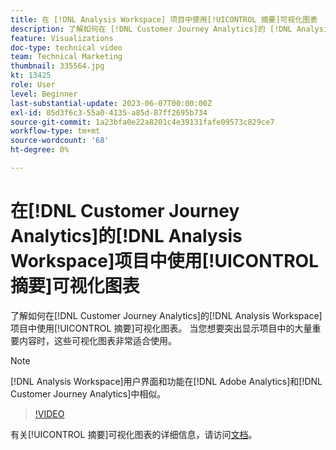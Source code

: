 ```yaml
---
title: 在 [!DNL Analysis Workspace] 项目中使用[!UICONTROL 摘要]可视化图表
description: 了解如何在 [!DNL Customer Journey Analytics]的 [!DNL Analysis Workspace] 项目中使用[!UICONTROL 摘要]可视化图表。
feature: Visualizations
doc-type: technical video
team: Technical Marketing
thumbnail: 335564.jpg
kt: 13425
role: User
level: Beginner
last-substantial-update: 2023-06-07T00:00:00Z
exl-id: 05d3f6c3-55a0-4135-a85d-87ff2695b734
source-git-commit: 1a23bfa0e22a8201c4e39131fafe09573c829ce7
workflow-type: tm+mt
source-wordcount: '68'
ht-degree: 0%

---
```


# 在[!DNL Customer Journey Analytics]的[!DNL Analysis Workspace]项目中使用[!UICONTROL 摘要]可视化图表

了解如何在[!DNL Customer Journey Analytics]的[!DNL Analysis Workspace]项目中使用[!UICONTROL 摘要]可视化图表。 当您想要突出显示项目中的大量重要内容时，这些可视化图表非常适合使用。

>[!NOTE]
>
>[!DNL Analysis Workspace]用户界面和功能在[!DNL Adobe Analytics]和[!DNL Customer Journey Analytics]中相似。

>[!VIDEO](https://video.tv.adobe.com/v/335564/?quality=12&learn=on)

有关[!UICONTROL 摘要]可视化图表的详细信息，请访问[文档](https://experienceleague.adobe.com/docs/analytics-platform/using/cja-workspace/visualizations/summary-number-change.html?lang=zh-Hans)。
